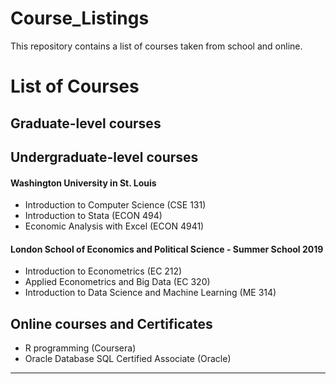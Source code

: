 # Course_Listings
This repository contains a list of courses taken from school and online.

# List of Courses

## Graduate-level courses

## Undergraduate-level courses
#### Washington University in St. Louis

- Introduction to Computer Science (CSE 131)
- Introduction to Stata (ECON 494)
- Economic Analysis with Excel (ECON 4941)

#### London School of Economics and Political Science - Summer School 2019

- Introduction to Econometrics (EC 212)
- Applied Econometrics and Big Data (EC 320)
- Introduction to Data Science and Machine Learning (ME 314)

## Online courses and Certificates

- R programming (Coursera)
- Oracle Database SQL Certified Associate (Oracle)

------------
